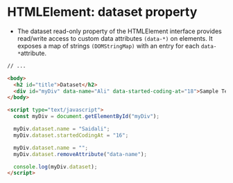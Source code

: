 # HTMLElement: dataset property

- The dataset read-only property of the HTMLElement interface provides read/write access to custom data attributes `(data-*)` on elements. It exposes a map of strings `(DOMStringMap)` with an entry for each `data-*`attribute.

```html
// ...

<body>
  <h2 id="title">Dataset</h2>
  <div id="myDiv" data-name="Ali" data-started-coding-at="18">Sample Text</div>
</body>

<script type="text/javascript">
  const myDiv = document.getElementById("myDiv");

  myDiv.dataset.name = "Saidali";
  myDiv.dataset.startedCodingAt = "16";

  myDiv.dataset.name = "";
  myDiv.dataset.removeAttribute("data-name");

  console.log(myDiv.dataset);
</script>
```

